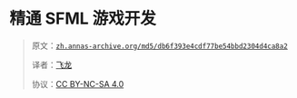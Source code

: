 # 精通 SFML 游戏开发

> 原文：[`zh.annas-archive.org/md5/db6f393e4cdf77be54bbd2304d4ca8a2`](https://zh.annas-archive.org/md5/db6f393e4cdf77be54bbd2304d4ca8a2)
> 
> 译者：[飞龙](https://github.com/wizardforcel)
> 
> 协议：[CC BY-NC-SA 4.0](http://creativecommons.org/licenses/by-nc-sa/4.0/)